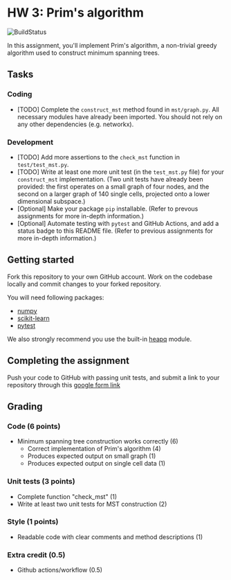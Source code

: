 # HW 3: Prim's algorithm

![BuildStatus](https://github.com/zoechen0717/BMI203_HW3-PRIM-MST/workflows/badge.svg?event=push)

In this assignment, you'll implement Prim's algorithm, a non-trivial greedy algorithm used to construct minimum spanning trees.

## Tasks

### Coding

* [TODO] Complete the `construct_mst` method found in `mst/graph.py`. All necessary modules have already been imported. You should not rely on any other dependencies (e.g. networkx).

### Development

* [TODO] Add more assertions to the `check_mst` function in `test/test_mst.py`.
* [TODO] Write at least one more unit test (in the `test_mst.py` file) for your `construct_mst` implementation. (Two unit tests have already been provided: the first operates on a small graph of four nodes, and the second on a larger graph of 140 single cells, projected onto a lower dimensional subspace.)
* [Optional] Make your package `pip` installable. (Refer to prevous assignments for more in-depth information.)
* [Optional] Automate testing with `pytest` and GitHub Actions, and add a status badge to this README file. (Refer to previous assignments for more in-depth information.)

## Getting started

Fork this repository to your own GitHub account. Work on the codebase locally and commit changes to your forked repository.

You will need following packages:

- [numpy](https://numpy.org/)
- [scikit-learn](https://scikit-learn.org/)
- [pytest](https://docs.pytest.org/en/7.2.x/)

We also strongly recommend you use the built-in [heapq](https://docs.python.org/3/library/heapq.html) module.

## Completing the assignment

Push your code to GitHub with passing unit tests, and submit a link to your repository through this [google form link](https://forms.gle/guyuWE6hsTiz34WTA)

## Grading

### Code (6 points)

* Minimum spanning tree construction works correctly (6)
    * Correct implementation of Prim's algorithm (4)
    * Produces expected output on small graph (1)
    * Produces expected output on single cell data (1)

### Unit tests (3 points)

* Complete function "check_mst" (1)
* Write at least two unit tests for MST construction (2)

### Style (1 points)

* Readable code with clear comments and method descriptions (1)

### Extra credit (0.5)

* Github actions/workflow (0.5)
